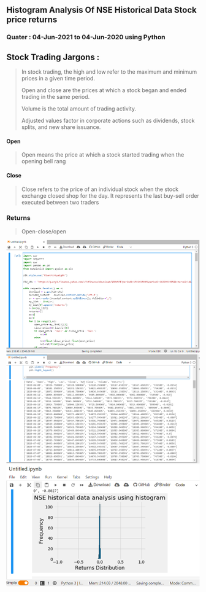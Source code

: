 ## Histogram Analysis Of NSE Historical Data Stock price returns  
### Quater : 04-Jun-2021 to 04-Jun-2020 using Python

## Stock Trading Jargons :
> In stock trading, the high and low refer to the maximum and minimum prices in a given time period.
>  
> Open and close are the prices at which a stock began and ended trading in the same period. 
> 
> Volume is the total amount of trading activity. 
> 
> Adjusted values factor in corporate actions such as dividends, stock splits, and new share issuance.
> 
#### Open 
> Open means the price at which a stock started trading when the opening bell rang
#### Close 
> Close refers to the price of an individual stock when the stock exchange closed shop for the day. It represents the last buy-sell order executed between two traders
### Returns 
> Open-close/open

![](https://github.com/poojarathore30/NSE_Returns_Distribution/blob/main/n1.PNG)
![](https://github.com/poojarathore30/NSE_Returns_Distribution/blob/main/n2.PNG)
![](https://github.com/poojarathore30/NSE_Returns_Distribution/blob/main/n3.PNG)

